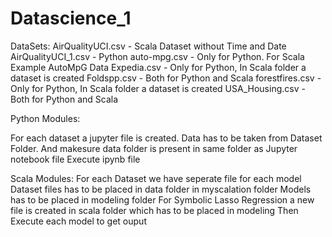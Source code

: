 # Datascience_1

DataSets:
  AirQualityUCI.csv   - Scala Dataset without Time and Date
  AirQualityUCI_1.csv - Python 
  auto-mpg.csv  - Only for Python. For Scala Example AutoMpG Data
  Expedia.csv - Only for Python, In Scala folder a dataset is created
  Foldspp.csv - Both for Python and Scala
  forestfires.csv - Only for Python, In Scala folder a dataset is created
  USA_Housing.csv - Both for Python and Scala
  
  
Python Modules:

  For each dataset a jupyter file is created.
  Data has to be taken from Dataset Folder.
  And makesure data folder is present in same folder as Jupyter notebook file
  Execute ipynb file 
  
Scala Modules:
  For each Dataset we have seperate file for each model
  Dataset files has to be placed in data folder in myscalation folder
  Models has to be placed in modeling folder
  For Symbolic Lasso Regression a new file is created in scala folder which has to be placed in modeling
  Then Execute each model to get ouput
  
  




